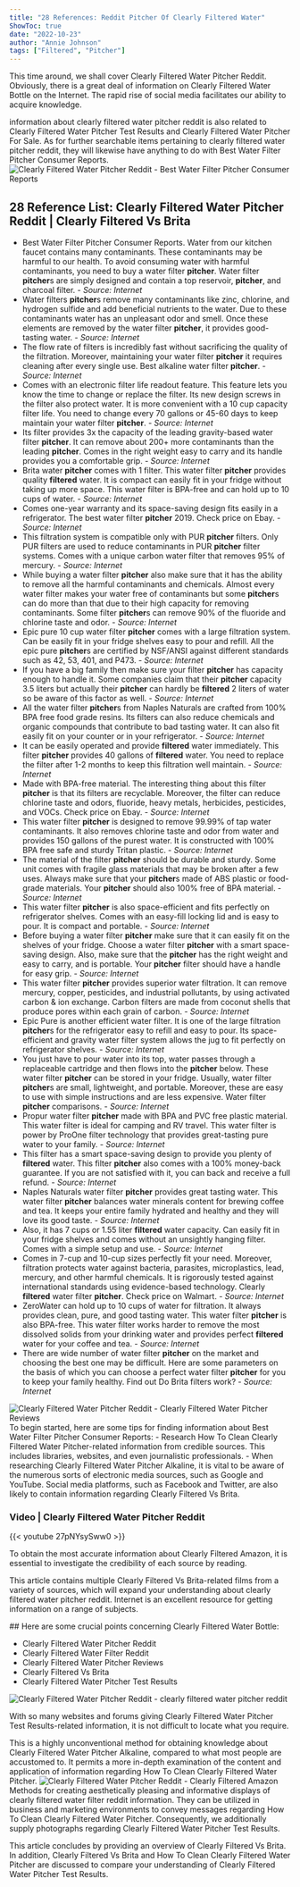 ```yaml
---
title: "28 References: Reddit Pitcher Of Clearly Filtered Water"
ShowToc: true 
date: "2022-10-23"
author: "Annie Johnson" 
tags: ["Filtered", "Pitcher"]
---
```


	
This time around, we shall cover Clearly Filtered Water Pitcher Reddit. Obviously, there is a great deal of information on Clearly Filtered Water Bottle on the Internet. The rapid rise of social media facilitates our ability to acquire knowledge.

information about clearly filtered water pitcher reddit is also related to Clearly Filtered Water Pitcher Test Results and Clearly Filtered Water Pitcher For Sale. As for further searchable items pertaining to clearly filtered water pitcher reddit, they will likewise have anything to do with Best Water Filter Pitcher Consumer Reports.
<img loading="lazy" src="https://cdn.stamped.io/uploads/photos/75486_1779393860_3f51c6e9_ec19_4f1e_a989_b5874c398b85.jpg" onerror="this.onerror=null;this.src='https://blogger.googleusercontent.com/img/a/AVvXsEhe7F7TRXHtjiKvHb5vS7DmnxvpHiDyoYyYvm1nHB3Qp2_w3BnM6A2eq4v7FYxCC9bfZt3a9vIMtAYEKUiaDQbHMg-ViyGmRIj39MLp0bGFfgfYw1Dc9q_H-T0wiTm3l0Uq42dETrN9eC8aGJ9_IORZsxST1AcLR7np1koOfcc7tnHa4S8Mwz_xD9d0=s16000';" alt="Clearly Filtered Water Pitcher Reddit - Best Water Filter Pitcher Consumer Reports" >

## 28 Reference List: Clearly Filtered Water Pitcher Reddit | Clearly Filtered Vs Brita
-   Best Water Filter Pitcher Consumer Reports. Water from our kitchen faucet contains many contaminants. These contaminants may be harmful to our health. To avoid consuming water with harmful contaminants, you need to buy a water filter **pitcher**. Water filter **pitcher**s are simply designed and contain a top reservoir, **pitcher**, and charcoal filter. - <cite>Source: Internet</cite>
-   Water filters **pitcher**s remove many contaminants like zinc, chlorine, and hydrogen sulfide and add beneficial nutrients to the water. Due to these contaminants water has an unpleasant odor and smell. Once these elements are removed by the water filter **pitcher**, it provides good-tasting water. - <cite>Source: Internet</cite>
-   The flow rate of filters is incredibly fast without sacrificing the quality of the filtration. Moreover, maintaining your water filter **pitcher** it requires cleaning after every single use. Best alkaline water filter **pitcher**. - <cite>Source: Internet</cite>
-   Comes with an electronic filter life readout feature. This feature lets you know the time to change or replace the filter. Its new design screws in the filter also protect water. It is more convenient with a 10 cup capacity filter life. You need to change every 70 gallons or 45-60 days to keep maintain your water filter **pitcher**. - <cite>Source: Internet</cite>
-   Its filter provides 3x the capacity of the leading gravity-based water filter **pitcher**. It can remove about 200+ more contaminants than the leading **pitcher**. Comes in the right weight easy to carry and its handle provides you a comfortable grip. - <cite>Source: Internet</cite>
-   Brita water **pitcher** comes with 1 filter. This water filter **pitcher** provides quality **filtered** water. It is compact can easily fit in your fridge without taking up more space. This water filter is BPA-free and can hold up to 10 cups of water. - <cite>Source: Internet</cite>
-   Comes one-year warranty and its space-saving design fits easily in a refrigerator. The best water filter **pitcher** 2019. Check price on Ebay. - <cite>Source: Internet</cite>
-   This filtration system is compatible only with PUR **pitcher** filters. Only PUR filters are used to reduce contaminants in PUR **pitcher** filter systems. Comes with a unique carbon water filter that removes 95% of mercury. - <cite>Source: Internet</cite>
-   While buying a water filter **pitcher** also make sure that it has the ability to remove all the harmful contaminants and chemicals. Almost every water filter makes your water free of contaminants but some **pitcher**s can do more than that due to their high capacity for removing contaminants. Some filter **pitcher**s can remove 90% of the fluoride and chlorine taste and odor. - <cite>Source: Internet</cite>
-   Epic pure 10 cup water filter **pitcher** comes with a large filtration system. Can be easily fit in your fridge shelves easy to pour and refill. All the epic pure **pitcher**s are certified by NSF/ANSI against different standards such as 42, 53, 401, and P473. - <cite>Source: Internet</cite>
-   If you have a big family then make sure your filter **pitcher** has capacity enough to handle it. Some companies claim that their **pitcher** capacity 3.5 liters but actually their **pitcher** can hardly be **filtered** 2 liters of water so be aware of this factor as well. - <cite>Source: Internet</cite>
-   All the water filter **pitcher**s from Naples Naturals are crafted from 100% BPA free food grade resins. Its filters can also reduce chemicals and organic compounds that contribute to bad tasting water. It can also fit easily fit on your counter or in your refrigerator. - <cite>Source: Internet</cite>
-   It can be easily operated and provide **filtered** water immediately. This filter **pitcher** provides 40 gallons of **filtered** water. You need to replace the filter after 1-2 months to keep this filtration well maintain. - <cite>Source: Internet</cite>
-   Made with BPA-free material. The interesting thing about this filter **pitcher** is that its filters are recyclable. Moreover, the filter can reduce chlorine taste and odors, fluoride, heavy metals, herbicides, pesticides, and VOCs. Check price on Ebay. - <cite>Source: Internet</cite>
-   This water filter **pitcher** is designed to remove 99.99% of tap water contaminants. It also removes chlorine taste and odor from water and provides 150 gallons of the purest water. It is constructed with 100% BPA free safe and sturdy Tritan plastic. - <cite>Source: Internet</cite>
-   The material of the filter **pitcher** should be durable and sturdy. Some unit comes with fragile glass materials that may be broken after a few uses. Always make sure that your **pitcher**s made of ABS plastic or food-grade materials. Your **pitcher** should also 100% free of BPA material. - <cite>Source: Internet</cite>
-   This water filter **pitcher** is also space-efficient and fits perfectly on refrigerator shelves. Comes with an easy-fill locking lid and is easy to pour. It is compact and portable. - <cite>Source: Internet</cite>
-   Before buying a water filter **pitcher** make sure that it can easily fit on the shelves of your fridge. Choose a water filter **pitcher** with a smart space-saving design. Also, make sure that the **pitcher** has the right weight and easy to carry, and is portable. Your **pitcher** filter should have a handle for easy grip. - <cite>Source: Internet</cite>
-   This water filter **pitcher** provides superior water filtration. It can remove mercury, copper, pesticides, and industrial pollutants, by using activated carbon & ion exchange. Carbon filters are made from coconut shells that produce pores within each grain of carbon. - <cite>Source: Internet</cite>
-   Epic Pure is another efficient water filter. It is one of the large filtration **pitcher**s for the refrigerator easy to refill and easy to pour. Its space-efficient and gravity water filter system allows the jug to fit perfectly on refrigerator shelves. - <cite>Source: Internet</cite>
-   You just have to pour water into its top, water passes through a replaceable cartridge and then flows into the **pitcher** below. These water filter **pitcher** can be stored in your fridge. Usually, water filter **pitcher**s are small, lightweight, and portable. Moreover, these are easy to use with simple instructions and are less expensive. Water filter **pitcher** comparisons. - <cite>Source: Internet</cite>
-   Propur water filter **pitcher** made with BPA and PVC free plastic material. This water filter is ideal for camping and RV travel. This water filter is power by ProOne filter technology that provides great-tasting pure water to your family. - <cite>Source: Internet</cite>
-   This filter has a smart space-saving design to provide you plenty of **filtered** water. This filter **pitcher** also comes with a 100% money-back guarantee. If you are not satisfied with it, you can back and receive a full refund. - <cite>Source: Internet</cite>
-   Naples Naturals water filter **pitcher** provides great tasting water. This water filter **pitcher** balances water minerals content for brewing coffee and tea. It keeps your entire family hydrated and healthy and they will love its good taste. - <cite>Source: Internet</cite>
-   Also, it has 7 cups or 1.55 liter **filtered** water capacity. Can easily fit in your fridge shelves and comes without an unsightly hanging filter. Comes with a simple setup and use. - <cite>Source: Internet</cite>
-   Comes in 7-cup and 10-cup sizes perfectly fit your need. Moreover, filtration protects water against bacteria, parasites, microplastics, lead, mercury, and other harmful chemicals. It is rigorously tested against international standards using evidence-based technology. Clearly **filtered** water filter **pitcher**. Check price on Walmart. - <cite>Source: Internet</cite>
-   ZeroWater can hold up to 10 cups of water for filtration. It always provides clean, pure, and good tasting water. This water filter **pitcher** is also BPA-free. This water filter works harder to remove the most dissolved solids from your drinking water and provides perfect **filtered** water for your coffee and tea. - <cite>Source: Internet</cite>
-   There are wide number of water filter **pitcher** on the market and choosing the best one may be difficult. Here are some parameters on the basis of which you can choose a perfect water filter **pitcher** for you to keep your family healthy. Find out Do Brita filters work? - <cite>Source: Internet</cite>


<img loading="lazy" src="https://www.wfa.com.au/wp-content/uploads/2020/07/WFA-Putting-a-pitcher-of-water-in-a-recipe.jpg" onerror="this.onerror=null;this.src='https://blogger.googleusercontent.com/img/a/AVvXsEhe7F7TRXHtjiKvHb5vS7DmnxvpHiDyoYyYvm1nHB3Qp2_w3BnM6A2eq4v7FYxCC9bfZt3a9vIMtAYEKUiaDQbHMg-ViyGmRIj39MLp0bGFfgfYw1Dc9q_H-T0wiTm3l0Uq42dETrN9eC8aGJ9_IORZsxST1AcLR7np1koOfcc7tnHa4S8Mwz_xD9d0=s16000';" alt="Clearly Filtered Water Pitcher Reddit - Clearly Filtered Water Pitcher Reviews" >
To begin started, here are some tips for finding information about Best Water Filter Pitcher Consumer Reports:
- Research How To Clean Clearly Filtered Water Pitcher-related information from credible sources. This includes libraries, websites, and even journalistic professionals.
- When researching Clearly Filtered Water Pitcher Alkaline, it is vital to be aware of the numerous sorts of electronic media sources, such as Google and YouTube. Social media platforms, such as Facebook and Twitter, are also likely to contain information regarding Clearly Filtered Vs Brita.

### Video | Clearly Filtered Water Pitcher Reddit
{{< youtube 27pNYsySww0 >}} 

To obtain the most accurate information about Clearly Filtered Amazon, it is essential to investigate the credibility of each source by reading.

This article contains multiple Clearly Filtered Vs Brita-related films from a variety of sources, which will expand your understanding about clearly filtered water pitcher reddit. Internet is an excellent resource for getting information on a range of subjects.
<script async="async" data-cfasync="false" src="//normallydemandedalter.com/fe63df3c5408708b15d8dc3d9b206b31/invoke.js"></script>
<div id="container-fe63df3c5408708b15d8dc3d9b206b31"></div>
## Here are some crucial points concerning Clearly Filtered Water Bottle:

- Clearly Filtered Water Pitcher Reddit
- Clearly Filtered Water Filter Reddit
- Clearly Filtered Water Pitcher Reviews
- Clearly Filtered Vs Brita
- Clearly Filtered Water Pitcher Test Results

 <img loading="lazy" src="https://cdn.shopify.com/s/files/1/1011/0318/products/CF_Tiffany_Blue_RubberGuard_1200x.jpg?v=1592602326" onerror="this.onerror=null;this.src='https://blogger.googleusercontent.com/img/a/AVvXsEhe7F7TRXHtjiKvHb5vS7DmnxvpHiDyoYyYvm1nHB3Qp2_w3BnM6A2eq4v7FYxCC9bfZt3a9vIMtAYEKUiaDQbHMg-ViyGmRIj39MLp0bGFfgfYw1Dc9q_H-T0wiTm3l0Uq42dETrN9eC8aGJ9_IORZsxST1AcLR7np1koOfcc7tnHa4S8Mwz_xD9d0=s16000';" alt="Clearly Filtered Water Pitcher Reddit - clearly filtered water pitcher reddit" >

With so many websites and forums giving Clearly Filtered Water Pitcher Test Results-related information, it is not difficult to locate what you require.

This is a highly unconventional method for obtaining knowledge about Clearly Filtered Water Pitcher Alkaline, compared to what most people are accustomed to. It permits a more in-depth examination of the content and application of information regarding How To Clean Clearly Filtered Water Pitcher.
<img loading="lazy" src="http://i1128.photobucket.com/albums/m488/onesmileymonkey/pitcher_zps717341b0.jpg" onerror="this.onerror=null;this.src='https://blogger.googleusercontent.com/img/a/AVvXsEhe7F7TRXHtjiKvHb5vS7DmnxvpHiDyoYyYvm1nHB3Qp2_w3BnM6A2eq4v7FYxCC9bfZt3a9vIMtAYEKUiaDQbHMg-ViyGmRIj39MLp0bGFfgfYw1Dc9q_H-T0wiTm3l0Uq42dETrN9eC8aGJ9_IORZsxST1AcLR7np1koOfcc7tnHa4S8Mwz_xD9d0=s16000';" alt="Clearly Filtered Water Pitcher Reddit - Clearly Filtered Amazon" >
Methods for creating aesthetically pleasing and informative displays of clearly filtered water filter reddit information. They can be utilized in business and marketing environments to convey messages regarding How To Clean Clearly Filtered Water Pitcher. Consequently, we additionally supply photographs regarding Clearly Filtered Water Pitcher Test Results.

This article concludes by providing an overview of Clearly Filtered Vs Brita. In addition, Clearly Filtered Vs Brita and How To Clean Clearly Filtered Water Pitcher are discussed to compare your understanding of Clearly Filtered Water Pitcher Test Results.
	
	

